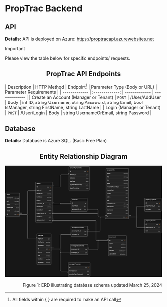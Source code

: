 # PropTrac Backend


## API

**Details:** API is deployed on Azure: https://proptracapi.azurewebsites.net

> [!IMPORTANT]
> Please view the table below for specific endpoints/ requests. 


<h2 align="center">PropTrac API Endpoints</h2>

| Description | HTTP Method | Endpoint[^1] | Parameter Type (Body or URL) | Parameter Requirements |
| ------------- | :-------------: | ------------- | ------------- |
| Create an Account (Manager or Tenant)  | `POST`  | /User/AddUser  | Body | int ID, string Username, string Password, string Email, bool IsManager, string FirstName, string LastName |
| Login (Manager or Tenant) | `POST`  | /User/Login  | Body | string UsernameOrEmail, string Password |

[^1]: All fields within { } are required to make an API call


## Database

**Details:** Database is Azure SQL. (Basic Free Plan)

<h2 align="center">Entity Relationship Diagram</h2>

![Entity relationship diagram](ERD_V2_3.25.2024.png)
<p align="right">Figure 1: ERD illustrating database schema updated March 25, 2024</p>